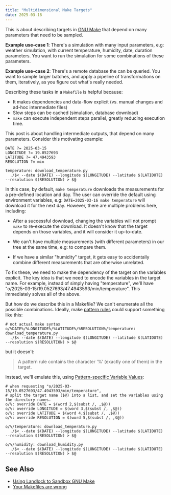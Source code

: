 ```yaml
---
title: "Multidimensional Make Targets"
date: 2025-03-18
---
```


This is about describing targets in [GNU Make](https://www.gnu.org/software/make/manual/html_node/) that depend
on many parameters that need to be sampled.

**Example use-case 1**: There's a simulation with many input parameters,
e.g: weather simulation, with current temperature, humidity, date,
duration parameters. You want to run the simulation for some
combinations of these parameters.

**Example use-case 2**: There's a remote database the can be queried.
You want to sample larger batches, and apply a pipeline
of transformations on them, iteratively, as you figure out
what's really needed.

Describing these tasks in a `Makefile` is helpful because:

 - It makes dependencies and data-flow explicit (vs. manual changes and ad-hoc intermediate files)
 - Slow steps can be cached (simulation, database download)
 - `make` can execute independent steps parallel, greatly reducing execution time.

This post is about handling intermediate outputs, that depend on many parameters.
Consider this motivating example:

```make
DATE ?= 2025-03-15
LONGITUDE ?= 19.0527693
LATITUDE ?= 47.4943593
RESOLUTION ?= min

temperature: download_temperature.py
  ./$< --date $(DATE) --longitude $(LONGITUDE) --latitude $(LATIDUTE) --resolution $(RESOLUTION) > $@
```

In this case, by default, `make temperature` downloads the measurements for a pre-defined location and day.
The user can override the default using environment variables, e.g: `DATE=2025-03-16 make temperature`
will download it for the next day. However, there are multiple problems here, including:

 - After a successful download, changing the variables will not prompt `make` to re-execute the download.
   It doesn't know that the target depends on those variables, and it will consider it up-to-date.

 - We can't have multiple measurements (with different parameters) in our tree at the same time,
   e.g: to compare them.

 - If we have a similar "humidity" target, it gets easy to accidentally combine different measurements
   that are otherwise unrelated.

To fix these, we need to make the dependency of the target on the variables explicit.
The key idea is that we need to encode the variables in the target name.
For example, instead of simply having "temperature", we'll have "o/2025-03-15/19.0527693/47.4943593/min/temperature".
This immediately solves all of the above.

But how do we describe this in a Makefile? We can't enumerate all the possible combinations.
Ideally, make [pattern rules](https://www.gnu.org/software/make/manual/html_node/Pattern-Intro.html) could support something like this:

```make
# not actual make syntax
o/%DATE%/%LONGITUDE%/%LATITUDE%/%RESOLUTION%/temperature: download_temperature.py
  ./$< --date $(DATE) --longitude $(LONGITUDE) --latitude $(LATIDUTE) --resolution $(RESOLUTION) > $@
```

but it doesn't:

> A pattern rule contains the character ‘%’ (exactly one of them) in the target.

Instead, we'll emulate this, using [Pattern-specific Variable Values](https://www.gnu.org/software/make/manual/html_node/Pattern_002dspecific.html):

```make
# when requesting "o/2025-03-15/19.0527693/47.4943593/min/temperature",
# split the target name ($@) into a list, and set the variables using the directory names.
o/%: override DATE = $(word 2,$(subst /, ,$@))
o/%: override LONGITUDE = $(word 3,$(subst /, ,$@))
o/%: override LATITUDE = $(word 4,$(subst /, ,$@))
o/%: override RESOLUTION = $(word 5,$(subst /, ,$@))

o/%/temperature: download_temperature.py
  ./$< --date $(DATE) --longitude $(LONGITUDE) --latitude $(LATIDUTE) --resolution $(RESOLUTION) > $@

o/%/humidity: download_humidity.py
  ./$< --date $(DATE) --longitude $(LONGITUDE) --latitude $(LATIDUTE) --resolution $(RESOLUTION) > $@
```

## See Also

 - [Using Landlock to Sandbox GNU Make](https://justine.lol/make/)
 - [Your Makefiles are wrong](https://tech.davis-hansson.com/p/make/)


